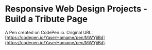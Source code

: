 # Responsive Web Design Projects - Build a Tribute Page

A Pen created on CodePen.io. Original URL: [https://codepen.io/YaserHamame/pen/MWYjjBd](https://codepen.io/YaserHamame/pen/MWYjjBd).


